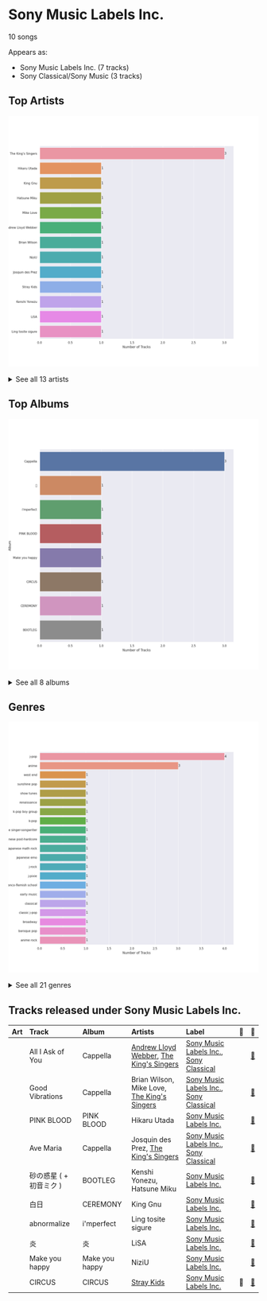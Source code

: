 # Sony Music Labels Inc.

10 songs

Appears as:
- Sony Music Labels Inc. (7 tracks)
- Sony Classical/Sony Music (3 tracks)

## Top Artists

![Bar chart of top 13 artists](../images/labels/sony_music_labels_inc_/artists.png)


<details>
<summary>See all 13 artists</summary>

|   Number of Tracks | Art                                                                                              | Artist                                                   | 🔗                                                           |
|-------------------:|:-------------------------------------------------------------------------------------------------|:---------------------------------------------------------|:------------------------------------------------------------|
|                  3 | <img src="https://i.scdn.co/image/ab6761610000e5ebe4536d632bb182e3f82baaaf" alt="" width="50" /> | [The King's Singers](../artists/the_king_s_singers.md)   | [🔗](https://open.spotify.com/artist/5lR7yDVN4z9kahOiUSlMhe) |
|                  1 | <img src="https://i.scdn.co/image/ab6761610000e5ebd3fe0faaa883ca953266afe9" alt="" width="50" /> | Hikaru Utada                                             | [🔗](https://open.spotify.com/artist/7lbSsjYACZHn1MSDXPxNF2) |
|                  1 | <img src="https://i.scdn.co/image/ab6761610000e5eb7f34daf0448f63f37f9dc35d" alt="" width="50" /> | King Gnu                                                 | [🔗](https://open.spotify.com/artist/6wxfx1yhyqjCPYwwxJktR2) |
|                  1 | <img src="https://i.scdn.co/image/ab6761610000e5ebba025c8f62612b2ca6bfa375" alt="" width="50" /> | Hatsune Miku                                             | [🔗](https://open.spotify.com/artist/6pNgnvzBa6Bthsv8SrZJYl) |
|                  1 | <img src="https://i.scdn.co/image/ab67616d0000b27327167af8c348634b70c8a6d4" alt="" width="50" /> | Mike Love                                                | [🔗](https://open.spotify.com/artist/5gr5OoQ4aQdJ3CqOr9v7Bt) |
|                  1 | <img src="https://i.scdn.co/image/ab6761610000e5eb5a6fd8ebc62d68a372d51516" alt="" width="50" /> | [Andrew Lloyd Webber](../artists/andrew_lloyd_webber.md) | [🔗](https://open.spotify.com/artist/4aP1lp10BRYZO658B2NwkG) |
|                  1 | <img src="https://i.scdn.co/image/a832eaa4d4ff006a419610c2c5d37140efa00225" alt="" width="50" /> | Brian Wilson                                             | [🔗](https://open.spotify.com/artist/4Q82S0VzF8qlCb4PnSDurj) |
|                  1 | <img src="https://i.scdn.co/image/ab6761610000e5eb2cdb0321633282ffca27441b" alt="" width="50" /> | NiziU                                                    | [🔗](https://open.spotify.com/artist/3z8diLlUCkN1j9N9ZdnfBJ) |
|                  1 | <img src="https://i.scdn.co/image/a1cac87495158db597c9faa75279cc3e30067c83" alt="" width="50" /> | Josquin des Prez                                         | [🔗](https://open.spotify.com/artist/31f23hmZawdqgp0sECAzE8) |
|                  1 | <img src="https://i.scdn.co/image/ab6761610000e5ebc855bded4ab1bd99ef62214a" alt="" width="50" /> | [Stray Kids](../artists/stray_kids.md)                   | [🔗](https://open.spotify.com/artist/2dIgFjalVxs4ThymZ67YCE) |
|                  1 | <img src="https://i.scdn.co/image/ab6761610000e5eb486e89dfcbba35327a1ba9b9" alt="" width="50" /> | Kenshi Yonezu                                            | [🔗](https://open.spotify.com/artist/1snhtMLeb2DYoMOcVbb8iB) |
|                  1 | <img src="https://i.scdn.co/image/ab6761610000e5ebd30f119ef77a0252e17207cf" alt="" width="50" /> | LiSA                                                     | [🔗](https://open.spotify.com/artist/0blbVefuxOGltDBa00dspv) |
|                  1 | <img src="https://i.scdn.co/image/ab6761610000e5eb83fb533deff1773f1c4a2fbd" alt="" width="50" /> | Ling tosite sigure                                       | [🔗](https://open.spotify.com/artist/00DuPiLri3mNomvvM3nZvU) |

</details>


## Top Albums

![Bar chart of top 8 albums](../images/labels/sony_music_labels_inc_/albums.png)


<details>
<summary>See all 8 albums</summary>

|   Number of Tracks | Art                                                                                              | Album          | 🔗                                                          |
|-------------------:|:-------------------------------------------------------------------------------------------------|:---------------|:-----------------------------------------------------------|
|                  3 | <img src="https://i.scdn.co/image/ab67616d0000b2731b1e0c91400cbd009b42fb9e" alt="" width="50" /> | Cappella       | [🔗](https://open.spotify.com/album/3n6JxpdWnHkazMCQxKK5qI) |
|                  1 | <img src="https://i.scdn.co/image/ab67616d0000b273e0dc47dd1584c66ad4492094" alt="" width="50" /> | 炎              | [🔗](https://open.spotify.com/album/1KmL1EZ0Pg9Vj3rPYMDqHY) |
|                  1 | <img src="https://i.scdn.co/image/ab67616d0000b2739792873842bcfa921ffceebf" alt="" width="50" /> | i'mperfect     | [🔗](https://open.spotify.com/album/04ygc7Z2gcGtt7m8pnVUwf) |
|                  1 | <img src="https://i.scdn.co/image/ab67616d0000b27359c2f8304319dcd03eb4ead7" alt="" width="50" /> | PINK BLOOD     | [🔗](https://open.spotify.com/album/4eQs3mcSejRAVTWmaYXNYl) |
|                  1 | <img src="https://i.scdn.co/image/ab67616d0000b273fe52879ebfec0050a2aa89ff" alt="" width="50" /> | Make you happy | [🔗](https://open.spotify.com/album/1wIIu2i7A56TlMD99CVNQD) |
|                  1 | <img src="https://i.scdn.co/image/ab67616d0000b273d784afd710070b5fe22b99bf" alt="" width="50" /> | CIRCUS         | [🔗](https://open.spotify.com/album/4IQHY28D4aHus9lGDlSdPp) |
|                  1 | <img src="https://i.scdn.co/image/ab67616d0000b273a2272c8966971b7b04066241" alt="" width="50" /> | CEREMONY       | [🔗](https://open.spotify.com/album/1IYJeRjWNruxAKls5cBtqm) |
|                  1 | <img src="https://i.scdn.co/image/ab67616d0000b273f038f68827e437530b3a80a8" alt="" width="50" /> | BOOTLEG        | [🔗](https://open.spotify.com/album/1mvoieMR8Dwiy7S052ihoC) |

</details>


## Genres

![Bar chart of top 21 genres](../images/labels/sony_music_labels_inc_/genres.png)


<details>
<summary>See all 21 genres</summary>

|   Number of Tracks | Genre                                           |
|-------------------:|:------------------------------------------------|
|                  4 | j-pop                                           |
|                  3 | anime                                           |
|                  1 | west end                                        |
|                  1 | sunshine pop                                    |
|                  1 | [show tunes](../genres/show_tunes.md)           |
|                  1 | renaissance                                     |
|                  1 | [k-pop boy group](../genres/k_pop_boy_group.md) |
|                  1 | [k-pop](../genres/k_pop.md)                     |
|                  1 | japanese singer-songwriter                      |
|                  1 | japanese post-hardcore                          |
|                  1 | japanese math rock                              |
|                  1 | japanese emo                                    |
|                  1 | j-rock                                          |
|                  1 | j-pixie                                         |
|                  1 | franco-flemish school                           |
|                  1 | [early music](../genres/early_music.md)         |
|                  1 | [classical](../genres/classical.md)             |
|                  1 | classic j-pop                                   |
|                  1 | [broadway](../genres/broadway.md)               |
|                  1 | baroque pop                                     |
|                  1 | anime rock                                      |

</details>


## Tracks released under Sony Music Labels Inc.

| Art                                                                                              | Track            | Album          | Artists                                                                                                          | Label                                                                                    | 💚   | 🔗                                                          |
|:-------------------------------------------------------------------------------------------------|:-----------------|:---------------|:-----------------------------------------------------------------------------------------------------------------|:-----------------------------------------------------------------------------------------|:----|:-----------------------------------------------------------|
| <img src="https://i.scdn.co/image/ab67616d0000b2731b1e0c91400cbd009b42fb9e" alt="" width="50" /> | All I Ask of You | Cappella       | [Andrew Lloyd Webber](../artists/andrew_lloyd_webber.md), [The King's Singers](../artists/the_king_s_singers.md) | [Sony Music Labels Inc.](sony_music_labels_inc_.md), [Sony Classical](sony_classical.md) |     | [🔗](https://open.spotify.com/track/5JTRLqApDZKaIwcopt1d9p) |
| <img src="https://i.scdn.co/image/ab67616d0000b2731b1e0c91400cbd009b42fb9e" alt="" width="50" /> | Good Vibrations  | Cappella       | Brian Wilson, Mike Love, [The King's Singers](../artists/the_king_s_singers.md)                                  | [Sony Music Labels Inc.](sony_music_labels_inc_.md), [Sony Classical](sony_classical.md) |     | [🔗](https://open.spotify.com/track/14LgsPIZ7xKsfkM50VjxuA) |
| <img src="https://i.scdn.co/image/ab67616d0000b27359c2f8304319dcd03eb4ead7" alt="" width="50" /> | PINK BLOOD       | PINK BLOOD     | Hikaru Utada                                                                                                     | [Sony Music Labels Inc.](sony_music_labels_inc_.md)                                      |     | [🔗](https://open.spotify.com/track/39lq5gU4lPc0rYVaRo0stH) |
| <img src="https://i.scdn.co/image/ab67616d0000b2731b1e0c91400cbd009b42fb9e" alt="" width="50" /> | Ave Maria        | Cappella       | Josquin des Prez, [The King's Singers](../artists/the_king_s_singers.md)                                         | [Sony Music Labels Inc.](sony_music_labels_inc_.md), [Sony Classical](sony_classical.md) |     | [🔗](https://open.spotify.com/track/6xBGuah2AMT6y5S0HlztUU) |
| <img src="https://i.scdn.co/image/ab67616d0000b273f038f68827e437530b3a80a8" alt="" width="50" /> | 砂の惑星 ( + 初音ミク )  | BOOTLEG        | Kenshi Yonezu, Hatsune Miku                                                                                      | [Sony Music Labels Inc.](sony_music_labels_inc_.md)                                      |     | [🔗](https://open.spotify.com/track/3aYz5EBaRTWLpsfyUIsQyX) |
| <img src="https://i.scdn.co/image/ab67616d0000b273a2272c8966971b7b04066241" alt="" width="50" /> | 白日               | CEREMONY       | King Gnu                                                                                                         | [Sony Music Labels Inc.](sony_music_labels_inc_.md)                                      |     | [🔗](https://open.spotify.com/track/172fMG26G2OoEzzg0wn26r) |
| <img src="https://i.scdn.co/image/ab67616d0000b2739792873842bcfa921ffceebf" alt="" width="50" /> | abnormalize      | i'mperfect     | Ling tosite sigure                                                                                               | [Sony Music Labels Inc.](sony_music_labels_inc_.md)                                      |     | [🔗](https://open.spotify.com/track/00nmZvZRyzQiYe2tAcDDUb) |
| <img src="https://i.scdn.co/image/ab67616d0000b273e0dc47dd1584c66ad4492094" alt="" width="50" /> | 炎                | 炎              | LiSA                                                                                                             | [Sony Music Labels Inc.](sony_music_labels_inc_.md)                                      |     | [🔗](https://open.spotify.com/track/0cSkn2l67csUljEy0EEBPn) |
| <img src="https://i.scdn.co/image/ab67616d0000b273fe52879ebfec0050a2aa89ff" alt="" width="50" /> | Make you happy   | Make you happy | NiziU                                                                                                            | [Sony Music Labels Inc.](sony_music_labels_inc_.md)                                      |     | [🔗](https://open.spotify.com/track/1LnJVIG1BaHTRznuOgR0yc) |
| <img src="https://i.scdn.co/image/ab67616d0000b273d784afd710070b5fe22b99bf" alt="" width="50" /> | CIRCUS           | CIRCUS         | [Stray Kids](../artists/stray_kids.md)                                                                           | [Sony Music Labels Inc.](sony_music_labels_inc_.md)                                      | 💚   | [🔗](https://open.spotify.com/track/2uw2ftfyS4yJLWiTtbxasE) |
